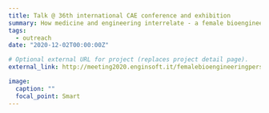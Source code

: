 ```yaml
---
title: Talk @ 36th international CAE conference and exhibition
summary: How medicine and engineering interrelate - a female bioengineering perspective.
tags:
  - outreach
date: "2020-12-02T00:00:00Z"

# Optional external URL for project (replaces project detail page).
external_link: http://meeting2020.enginsoft.it/femalebioengineeringperspective.html

image:
  caption: ""
  focal_point: Smart
---
```


